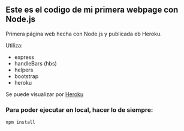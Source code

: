 ## Este es el codigo de mi primera webpage con Node.js

Primera página web hecha con Node.js y publicada eb Heroku.

Utiliza:

- express
- handleBars (hbs)
- helpers
- bootstrap
- heroku

Se puede visualizar por [Heroku](https://aiperios-sample1.herokuapp.com)

### Para poder ejecutar en local, hacer lo de siempre:
```
npm install
```
